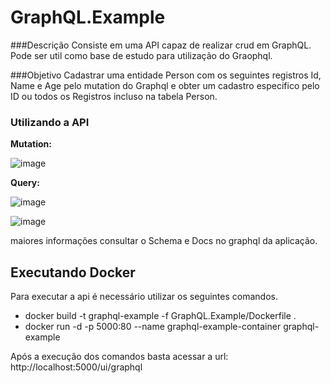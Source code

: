 # GraphQL.Example
###Descrição
Consiste em uma API capaz de realizar crud em GraphQL. 
Pode ser util como base de estudo para utilização do Graophql.

###Objetivo
Cadastrar uma entidade Person com os seguintes registros Id, Name e Age pelo mutation do Graphql e obter um cadastro especifico pelo ID ou todos os Registros incluso na tabela Person.

### Utilizando a API
**Mutation:**

![image](https://github.com/ferrari91/GraphQL.Example/assets/54671169/5c23e971-19ab-42de-9999-e14670e724dd)

**Query:**

![image](https://github.com/ferrari91/GraphQL.Example/assets/54671169/96258ffe-2581-4380-bfe0-5159c22d39fe)

![image](https://github.com/ferrari91/GraphQL.Example/assets/54671169/4455d8ce-3880-4f2e-b0ee-743c051689a5)

maiores informações consultar o Schema e Docs no graphql da aplicação.

## Executando Docker
Para executar a api é necessário utilizar os seguintes comandos.
- docker build -t graphql-example -f GraphQL.Example/Dockerfile .
- docker run -d -p 5000:80 --name graphql-example-container graphql-example

Após a execução dos comandos basta acessar a url: http://localhost:5000/ui/graphql

